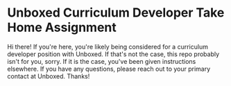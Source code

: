 # Unboxed Curriculum Developer Take Home Assignment

Hi there! If you're here, you're likely being considered for a curriculum developer position with Unboxed. If that's not the case, this repo probably isn't for you, sorry. If it is the case, you've been given instructions elsewhere. If you have any questions, please reach out to your primary contact at Unboxed. Thanks!